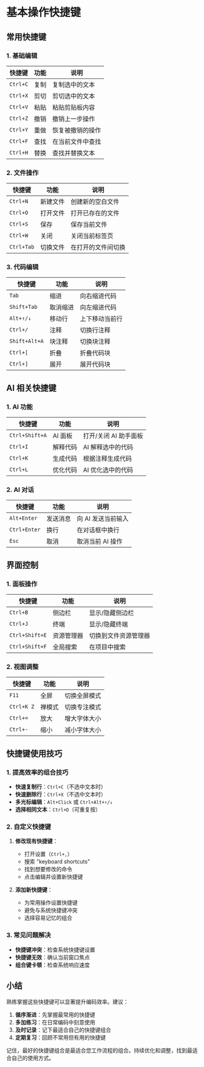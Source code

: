 # 基本操作快捷键

## 常用快捷键

### 1. 基础编辑

| 快捷键 | 功能 | 说明 |
|--------|------|------|
| `Ctrl+C` | 复制 | 复制选中的文本 |
| `Ctrl+X` | 剪切 | 剪切选中的文本 |
| `Ctrl+V` | 粘贴 | 粘贴剪贴板内容 |
| `Ctrl+Z` | 撤销 | 撤销上一步操作 |
| `Ctrl+Y` | 重做 | 恢复被撤销的操作 |
| `Ctrl+F` | 查找 | 在当前文件中查找 |
| `Ctrl+H` | 替换 | 查找并替换文本 |

### 2. 文件操作

| 快捷键 | 功能 | 说明 |
|--------|------|------|
| `Ctrl+N` | 新建文件 | 创建新的空白文件 |
| `Ctrl+O` | 打开文件 | 打开已存在的文件 |
| `Ctrl+S` | 保存 | 保存当前文件 |
| `Ctrl+W` | 关闭 | 关闭当前标签页 |
| `Ctrl+Tab` | 切换文件 | 在打开的文件间切换 |

### 3. 代码编辑

| 快捷键 | 功能 | 说明 |
|--------|------|------|
| `Tab` | 缩进 | 向右缩进代码 |
| `Shift+Tab` | 取消缩进 | 向左缩进代码 |
| `Alt+↑/↓` | 移动行 | 上下移动当前行 |
| `Ctrl+/` | 注释 | 切换行注释 |
| `Shift+Alt+A` | 块注释 | 切换块注释 |
| `Ctrl+[` | 折叠 | 折叠代码块 |
| `Ctrl+]` | 展开 | 展开代码块 |

## AI 相关快捷键

### 1. AI 功能

| 快捷键 | 功能 | 说明 |
|--------|------|------|
| `Ctrl+Shift+A` | AI 面板 | 打开/关闭 AI 助手面板 |
| `Ctrl+I` | 解释代码 | AI 解释选中的代码 |
| `Ctrl+K` | 生成代码 | 根据注释生成代码 |
| `Ctrl+L` | 优化代码 | AI 优化选中的代码 |

### 2. AI 对话

| 快捷键 | 功能 | 说明 |
|--------|------|------|
| `Alt+Enter` | 发送消息 | 向 AI 发送当前输入 |
| `Ctrl+Enter` | 换行 | 在对话框中换行 |
| `Esc` | 取消 | 取消当前 AI 操作 |

## 界面控制

### 1. 面板操作

| 快捷键 | 功能 | 说明 |
|--------|------|------|
| `Ctrl+B` | 侧边栏 | 显示/隐藏侧边栏 |
| `Ctrl+J` | 终端 | 显示/隐藏终端 |
| `Ctrl+Shift+E` | 资源管理器 | 切换到文件资源管理器 |
| `Ctrl+Shift+F` | 全局搜索 | 在项目中搜索 |

### 2. 视图调整

| 快捷键 | 功能 | 说明 |
|--------|------|------|
| `F11` | 全屏 | 切换全屏模式 |
| `Ctrl+K Z` | 禅模式 | 切换专注模式 |
| `Ctrl+=` | 放大 | 增大字体大小 |
| `Ctrl+-` | 缩小 | 减小字体大小 |

## 快捷键使用技巧

### 1. 提高效率的组合技巧

- **快速复制行**：`Ctrl+C`（不选中文本时）
- **快速删除行**：`Ctrl+X`（不选中文本时）
- **多光标编辑**：`Alt+Click` 或 `Ctrl+Alt+↑/↓`
- **选择相同文本**：`Ctrl+D`（可重复按）

### 2. 自定义快捷键

1. **修改现有快捷键**：
   - 打开设置（`Ctrl+,`）
   - 搜索 "keyboard shortcuts"
   - 找到想要修改的命令
   - 点击编辑并设置新快捷键

2. **添加新快捷键**：
   - 为常用操作设置快捷键
   - 避免与系统快捷键冲突
   - 选择容易记忆的组合

### 3. 常见问题解决

- **快捷键冲突**：检查系统快捷键设置
- **快捷键无效**：确认当前窗口焦点
- **组合键卡顿**：检查系统响应速度

## 小结

熟练掌握这些快捷键可以显著提升编码效率。建议：

1. **循序渐进**：先掌握最常用的快捷键
2. **多加练习**：在日常编码中刻意使用
3. **及时记录**：记下最适合自己的快捷键组合
4. **定期复习**：回顾不常用但有用的快捷键

记住，最好的快捷键组合是最适合您工作流程的组合。持续优化和调整，找到最适合自己的使用方式。